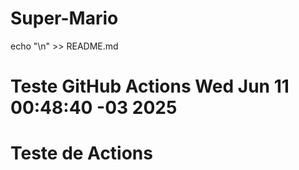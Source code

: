 # Super-Mario
echo "\n<!-- Testando GitHub Actions -->" >> README.md
# Teste GitHub Actions Wed Jun 11 00:48:40 -03 2025

# Teste de Actions
